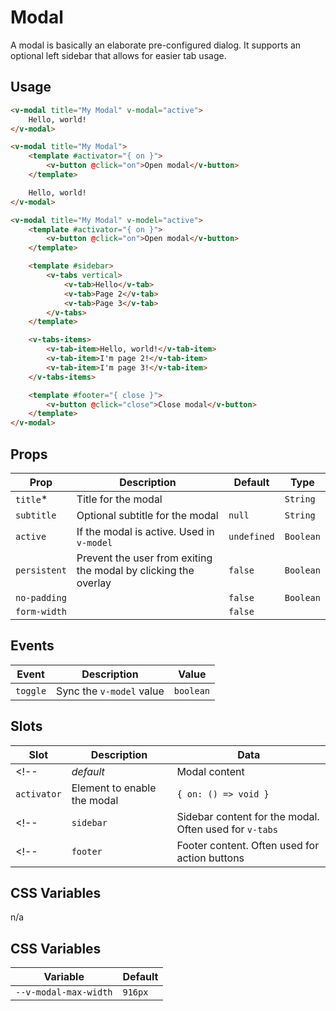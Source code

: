 # Modal

A modal is basically an elaborate pre-configured dialog. It supports an optional left sidebar that allows for easier tab usage.

## Usage

```html
<v-modal title="My Modal" v-modal="active">
	Hello, world!
</v-modal>
```

```html
<v-modal title="My Modal">
	<template #activator="{ on }">
		<v-button @click="on">Open modal</v-button>
	</template>

	Hello, world!
</v-modal>
```

```html
<v-modal title="My Modal" v-model="active">
	<template #activator="{ on }">
		<v-button @click="on">Open modal</v-button>
	</template>

	<template #sidebar>
		<v-tabs vertical>
			<v-tab>Hello</v-tab>
			<v-tab>Page 2</v-tab>
			<v-tab>Page 3</v-tab>
		</v-tabs>
	</template>

	<v-tabs-items>
		<v-tab-item>Hello, world!</v-tab-item>
		<v-tab-item>I'm page 2!</v-tab-item>
		<v-tab-item>I'm page 3!</v-tab-item>
	</v-tabs-items>

	<template #footer="{ close }">
		<v-button @click="close">Close modal</v-button>
	</template>
</v-modal>
```

## Props
| Prop         | Description                                                     | Default     | Type      |
|--------------|-----------------------------------------------------------------|-------------|-----------|
| `title`*     | Title for the modal                                             |             | `String`  |
| `subtitle`   | Optional subtitle for the modal                                 | `null`      | `String`  |
| `active`     | If the modal is active. Used in `v-model`                       | `undefined` | `Boolean` |
| `persistent` | Prevent the user from exiting the modal by clicking the overlay | `false`     | `Boolean` |
| `no-padding` |                                                                 | `false`     | `Boolean` |
| `form-width` |                                                                 | `false`     |           |

## Events
| Event    | Description              | Value     |
|----------|--------------------------|-----------|
| `toggle` | Sync the `v-model` value | `boolean` |

## Slots
| Slot        | Description                                            | Data                    |
|-------------|--------------------------------------------------------|-------------------------|
<!-- | _default_   | Modal content                                          |                         | -->
| `activator` | Element to enable the modal                            | `{ on: () => void }`    |
<!-- | `sidebar`   | Sidebar content for the modal. Often used for `v-tabs` |                         | -->
<!-- | `footer`    | Footer content. Often used for action buttons          | `{ close: () => void }` | -->

## CSS Variables
n/a

## CSS Variables
| Variable              | Default |
|-----------------------|---------|
| `--v-modal-max-width` | `916px` |
